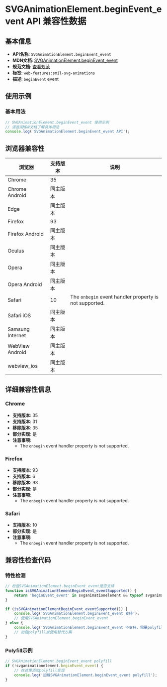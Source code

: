 # SVGAnimationElement.beginEvent_event API 兼容性数据

## 基本信息

- **API名称**: `SVGAnimationElement.beginEvent_event`
- **MDN文档**: [SVGAnimationElement.beginEvent_event](https://developer.mozilla.org/docs/Web/API/SVGAnimationElement/beginEvent_event)
- **规范文档**: [查看规范](https://svgwg.org/svg2-draft/interact.html#BeginEvent)
- **标签**: `web-features:smil-svg-animations`
- **描述**: `beginEvent` event

## 使用示例

### 基本用法

```javascript
// SVGAnimationElement.beginEvent_event 使用示例
// 请查阅MDN文档了解具体用法
console.log('SVGAnimationElement.beginEvent_event API');
```

## 浏览器兼容性

| 浏览器 | 支持版本 | 说明 |
|--------|----------|------|
| Chrome | 35 |  |
| Chrome Android | 同主版本 |  |
| Edge | 同主版本 |  |
| Firefox | 93 |  |
| Firefox Android | 同主版本 |  |
| Oculus | 同主版本 |  |
| Opera | 同主版本 |  |
| Opera Android | 同主版本 |  |
| Safari | 10 | The `onbegin` event handler property is not supported. |
| Safari iOS | 同主版本 |  |
| Samsung Internet | 同主版本 |  |
| WebView Android | 同主版本 |  |
| webview_ios | 同主版本 |  |

## 详细兼容性信息

### Chrome

- **支持版本**: 35
- **支持版本**: 31
- **移除版本**: 35
- **部分实现**: 是
- **注意事项**:
  - The `onbegin` event handler property is not supported.

### Firefox

- **支持版本**: 93
- **支持版本**: 6
- **移除版本**: 93
- **部分实现**: 是
- **注意事项**:
  - The `onbegin` event handler property is not supported.

### Safari

- **支持版本**: 10
- **部分实现**: 是
- **注意事项**:
  - The `onbegin` event handler property is not supported.

## 兼容性检查代码

### 特性检测

```javascript
// 检查SVGAnimationElement.beginEvent_event是否支持
function isSVGAnimationElementBeginEvent_eventSupported() {
    return 'beginEvent_event' in svganimationelement && typeof svganimationelement.beginEvent_event === 'function';
}

if (isSVGAnimationElementBeginEvent_eventSupported()) {
    console.log('SVGAnimationElement.beginEvent_event 支持');
    // 使用SVGAnimationElement.beginEvent_event
} else {
    console.log('SVGAnimationElement.beginEvent_event 不支持，需要polyfill');
    // 加载polyfill或使用替代方案
}
```

### Polyfill示例

```javascript
// SVGAnimationElement.beginEvent_event polyfill
if (!svganimationelement.beginEvent_event) {
    // 在这里添加polyfill实现
    console.log('加载SVGAnimationElement.beginEvent_event polyfill');
}
```

